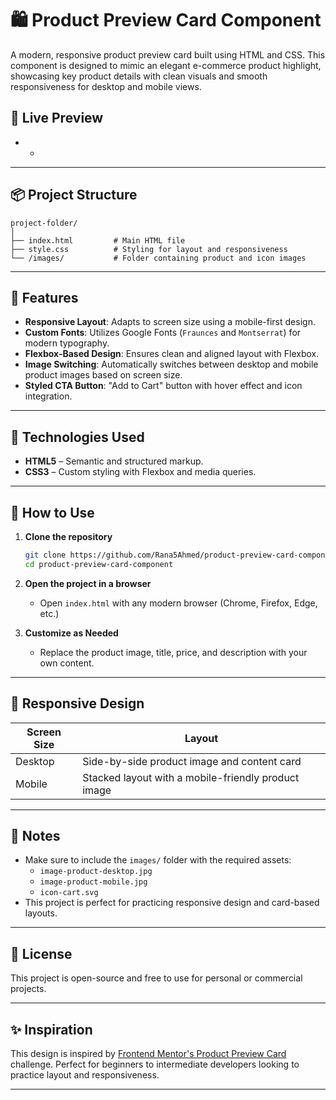 # 🛍️ Product Preview Card Component

A modern, responsive product preview card built using HTML and CSS. This component is designed to mimic an elegant e-commerce product highlight, showcasing key product details with clean visuals and smooth responsiveness for desktop and mobile views.

## 📸 Live Preview

* *

---

## 📦 Project Structure

```
project-folder/
│
├── index.html         # Main HTML file
├── style.css          # Styling for layout and responsiveness
└── /images/           # Folder containing product and icon images
```

---

## 🎯 Features

- **Responsive Layout**: Adapts to screen size using a mobile-first design.
- **Custom Fonts**: Utilizes Google Fonts (`Fraunces` and `Montserrat`) for modern typography.
- **Flexbox-Based Design**: Ensures clean and aligned layout with Flexbox.
- **Image Switching**: Automatically switches between desktop and mobile product images based on screen size.
- **Styled CTA Button**: "Add to Cart" button with hover effect and icon integration.

---

## 🧪 Technologies Used

- **HTML5** – Semantic and structured markup.
- **CSS3** – Custom styling with Flexbox and media queries.

---

## 🧰 How to Use

1. **Clone the repository**
   ```bash
   git clone https://github.com/Rana5Ahmed/product-preview-card-component.git
   cd product-preview-card-component
   ```

2. **Open the project in a browser**
   - Open `index.html` with any modern browser (Chrome, Firefox, Edge, etc.)

3. **Customize as Needed**
   - Replace the product image, title, price, and description with your own content.

---

## 📱 Responsive Design

| Screen Size | Layout        |
|-------------|---------------|
| Desktop     | Side-by-side product image and content card |
| Mobile      | Stacked layout with a mobile-friendly product image |

---

## 📌 Notes

- Make sure to include the `images/` folder with the required assets:
  - `image-product-desktop.jpg`
  - `image-product-mobile.jpg`
  - `icon-cart.svg`
- This project is perfect for practicing responsive design and card-based layouts.

---

## 📃 License

This project is open-source and free to use for personal or commercial projects.

---

## ✨ Inspiration

This design is inspired by [Frontend Mentor's Product Preview Card](https://www.frontendmentor.io) challenge. Perfect for beginners to intermediate developers looking to practice layout and responsiveness.

---